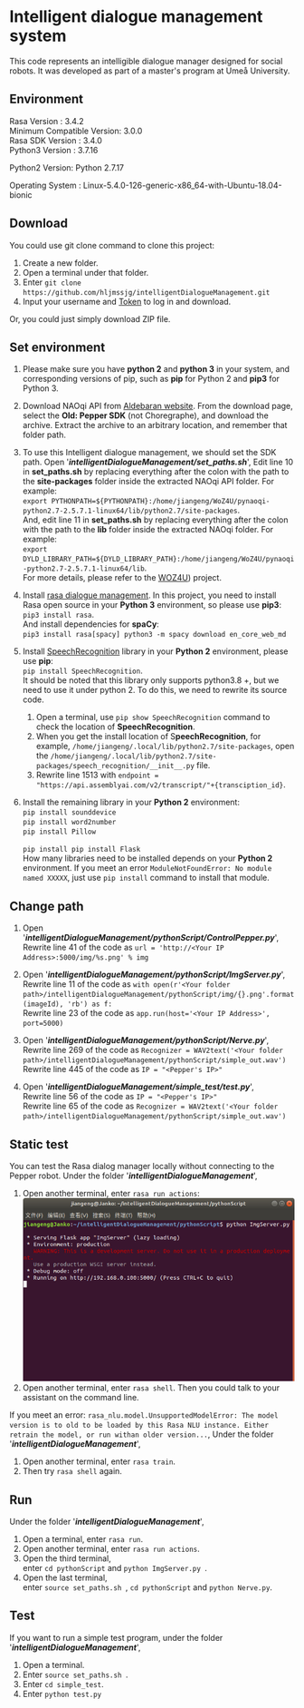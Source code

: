 # Intelligent dialogue management system

This code represents an intelligible dialogue manager designed for social robots. It was developed as part of a master's program at Umeå University.

## Environment

Rasa Version      :         3.4.2  
Minimum Compatible Version: 3.0.0  
Rasa SDK Version  :         3.4.0  
Python3 Version    :         3.7.16  

Python2 Version:             Python 2.7.17  

Operating System  :         Linux-5.4.0-126-generic-x86_64-with-Ubuntu-18.04-bionic  

## Download

You could use git clone command to clone this project:

1. Create a new folder.
2. Open a terminal under that folder.
3. Enter `git clone https://github.com/hljmssjg/intelligentDialogueManagement.git`
4. Input your username and [Token](https://stackoverflow.com/questions/68781928/support-for-password-authentication-was-removed-on-august-13-2021) to log in and download.

Or, you could just simply download ZIP file.

## Set environment

1. Please make sure you have **python 2** and **python 3** in your system, and corresponding versions of pip, such as **pip** for Python 2 and **pip3** for Python 3.

2. Download NAOqi API from [Aldebaran website](https://www.aldebaran.com/en/support/pepper-naoqi-2-9/downloads-softwares). From the download page, select the **Old: Pepper SDK** (not Choregraphe), and download the archive.   Extract the archive to an arbitrary location, and remember that folder path.

3. To use this Intelligent dialogue management, we should set the SDK path. Open '***intelligentDialogueManagement/set_paths.sh***', Edit line 10 in **set_paths.sh** by replacing everything after the colon with the path to the **site-packages** folder inside the extracted NAOqi API folder. For example:  
   `export PYTHONPATH=${PYTHONPATH}:/home/jiangeng/WoZ4U/pynaoqi-python2.7-2.5.7.1-linux64/lib/python2.7/site-packages`.   
   And, edit line 11 in **set_paths.sh** by replacing everything after the colon with the path to the **lib** folder inside the extracted NAOqi folder. For example:   
   `export DYLD_LIBRARY_PATH=${DYLD_LIBRARY_PATH}:/home/jiangeng/WoZ4U/pynaoqi-python2.7-2.5.7.1-linux64/lib`.  
   For more details, please refer to the [WOZ4U](https://github.com/frietz58/WoZ4U)) project.
   
4. Install [rasa dialogue management](https://rasa.com/docs/rasa/installation/installing-rasa-open-source/). In this project, you need to install Rasa open source in your **Python 3** environment, so please use **pip3**:  
   `pip3 install rasa`.  
   And install dependencies for **spaCy**:   
   `pip3 install rasa[spacy]
   python3 -m spacy download en_core_web_md`  

5. Install [SpeechRecognition](https://pypi.org/project/SpeechRecognition/) library in your **Python 2** environment, please use **pip**:   
   `pip install SpeechRecognition`.  
   It should be noted that this library only supports python3.8 +, but we need to use it under python 2. To do this, we need to rewrite its source code.

   1. Open a terminal, use `pip show SpeechRecognition` command to check the location of **SpeechRecognition**.
   2. When you get the install location of S**peechRecognition**, for example, `/home/jiangeng/.local/lib/python2.7/site-packages`, open the `/home/jiangeng/.local/lib/python2.7/site-packages/speech_recognition/__init__.py` file.
   3. Rewrite line 1513 with `endpoint = "https://api.assemblyai.com/v2/transcript/"+{transciption_id}`.

6. Install the remaining library in your **Python 2** environment:  
   `pip install sounddevice`  
   `pip install word2number`  
   `pip install Pillow`             

   `pip install pip install Flask `   
   How many libraries need to be installed depends on your **Python 2** environment. If you meet an error `ModuleNotFoundError: No module named XXXXX`, just use `pip install` command to install that module.

   


## Change path

1. Open '***intelligentDialogueManagement/pythonScript/ControlPepper.py***',  
   Rewrite line 41 of the code as `url = 'http://<Your IP Address>:5000/img/%s.png' % img`
2. Open '***intelligentDialogueManagement/pythonScript/ImgServer.py***',  
   Rewrite line 11 of the code as `with open(r'<Your folder path>/intelligentDialogueManagement/pythonScript/img/{}.png'.format(imageId), 'rb') as f:`  
   Rewrite line 23 of the code as `app.run(host='<Your IP Address>', port=5000)`
3. Open '***intelligentDialogueManagement/pythonScript/Nerve.py***',  
   Rewrite line 269 of the code as `Recognizer = WAV2text('<Your folder path>/intelligentDialogueManagement/pythonScript/simple_out.wav')`  
   Rewrite line 445 of the code as `IP = "<Pepper's IP>"`

4. Open '***intelligentDialogueManagement/simple_test/test.py***',  
   Rewrite line 56 of the code as `IP = "<Pepper's IP>" `   
   Rewrite line 65 of the code as `Recognizer = WAV2text('<Your folder path>/intelligentDialogueManagement/pythonScript/simple_out.wav') ` 

## Static test

You can test the Rasa dialog manager locally without connecting to the Pepper robot. Under the folder '***intelligentDialogueManagement***',

1. Open another terminal, enter `rasa run actions`:  
   ![Rasa run actions](https://github.com/hljmssjg/intelligentDialogueManagement/blob/main/README_IMG/ImgServer.png)
2. Open another terminal, enter `rasa shell`. Then you could talk to your assistant on the command line.

If you meet an error: `rasa_nlu.model.UnsupportedModelError: The model version is to old to be loaded by this Rasa NLU instance. Either retrain the model, or run withan older version...`, Under the folder '***intelligentDialogueManagement***',

1. Open another terminal, enter `rasa train`.
2. Then try `rasa shell` again.

## Run

Under the folder '***intelligentDialogueManagement***',

1. Open a terminal, enter `rasa run`.
2. Open another terminal, enter `rasa run actions`.
3. Open the third terminal,  
   enter `cd pythonScript` and `python ImgServer.py `.
4. Open the last terminal,  
   enter `source set_paths.sh `, `cd pythonScript` and `python Nerve.py`.

## Test

If you want to run a simple test program, under the folder '***intelligentDialogueManagement***',

1. Open a terminal.
2. Enter `source set_paths.sh `.
3. Enter `cd simple_test`.
4. Enter `python test.py`

